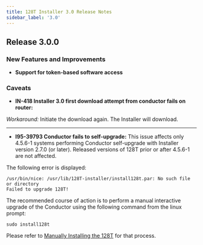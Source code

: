 ```yaml
---
title: 128T Installer 3.0 Release Notes
sidebar_label: '3.0'
---
```


## Release 3.0.0

### New Features and Improvements

- **Support for token-based software access**

### Caveats

- **IN-418 Installer 3.0 first download attempt from conductor fails on router:** 

_Workaround:_ Initiate the download again. The Installer will download.

------
- **I95-39793 Conductor fails to self-upgrade:** This issue affects only 4.5.6-1 systems performing Conductor self-upgrade with Installer version 2.7.0 (or later). Released versions of 128T prior or after 4.5.6-1 are not affected.

The following error is displayed:
```
/usr/bin/nice: /usr/lib/128T-installer/install128t.par: No such file or directory
Failed to upgrade 128T!
```
The recommended course of action is to perform a manual interactive upgrade of the Conductor using the following command from the linux prompt:
```
sudo install128t
``` 

Please refer to [Manually Installing the 128T](intro_installation_installer.md) for that process. 